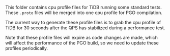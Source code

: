 This folder contains cpu profile files for TiDB running some standard tests. These `.proto` files will be merged into one cpu profile for PGO compilation.

The current way to generate these profile files is to grab the cpu profile of TiDB for 30 seconds after the QPS has stabilized during a performance test.

Note that these profile files will expire as code changes are made, which will affect the performance of the PGO build, so we need to update these profiles periodically.
